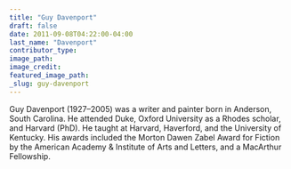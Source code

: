 ```yaml
---
title: "Guy Davenport"
draft: false
date: 2011-09-08T04:22:00-04:00
last_name: "Davenport"
contributor_type:
image_path:
image_credit:
featured_image_path:
_slug: guy-davenport
---
```


Guy Davenport (1927–2005) was a writer and painter born in Anderson, South Carolina. He attended Duke, Oxford University as a Rhodes scholar, and Harvard (PhD). He taught at Harvard, Haverford, and the University of Kentucky. His awards included the Morton Dawen Zabel Award for Fiction by the American Academy & Institute of Arts and Letters, and a MacArthur Fellowship.

